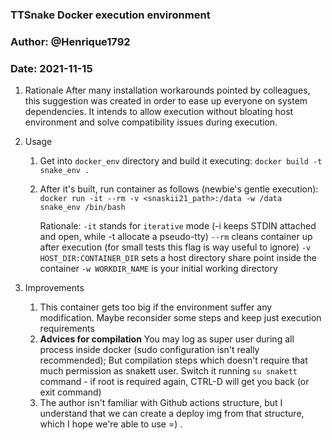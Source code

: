 ### TTSnake Docker execution environment 
### Author: @Henrique1792
### Date: 2021-11-15



1. Rationale
	After many installation workarounds pointed by colleagues, this suggestion
	was created in order to ease up everyone on system dependencies.
	It intends to allow execution without bloating host environment and solve
	compatibility issues during execution.

2. Usage
	1. Get into `docker_env` directory and build it executing:
		`docker build -t snake_env .`
	2. After it's built, run container as follows (newbie's gentle execution):
	`docker run -it --rm -v <snaskii21_path>:/data -w /data snake_env /bin/bash`
	
		Rationale:
			`-it` stands for `iterative` mode (-i keeps STDIN attached and open, while -t allocate a pseudo-tty)
			`--rm` cleans container up after execution (for small tests this flag is way useful to ignore)
			`-v HOST_DIR:CONTAINER_DIR` sets a host directory share point inside the container
			`-w WORKDIR_NAME` is your initial working directory

3. Improvements
	1. This container gets too big if the environment suffer any modification. Maybe reconsider some steps and
		keep just execution requirements
	2. **Advices for compilation**
		You may log as super user during all process inside docker (sudo configuration isn't really recommended);
		But compilation steps which doesn't require that much permission as snakett user. Switch it running
		`su snakett` command - if root is required again, CTRL-D will get you back (or exit command)
	3. The author isn't familiar with Github actions structure, but I understand that we can create a deploy
		img from that structure, which I hope we're able to use =) .
